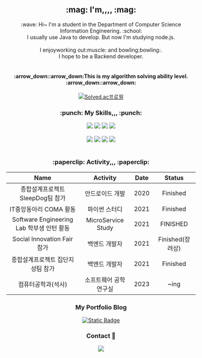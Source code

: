 <div align="center">

<p align="left">
  <h2> :mag: I'm,,,, :mag:</h2>
  :wave: Hi~ I'm a student in the Department of Computer Science Information Engineering. :school:</br>
  I usually use Java to develop. But now I'm studying node.js.</br></br>
  I enjoyworking out:muscle: and bowling:bowling:.</br>
  I hope to be a Backend developer.</br></br>
  
  <h4> :arrow_down::arrow_down:This is my algorithm solving ability level. :arrow_down::arrow_down:</h4>
  
  [![Solved.ac프로필](http://mazassumnida.wtf/api/v2/generate_badge?boj=kdl5001)](https://solved.ac/kdl5001)

</p>

  <h3> :punch: My Skills,,, :punch:</h3>
  <img src="https://img.shields.io/badge/C-A8B9CC?style=flat-square&logo=C%2B%2B&logoColor=white"/>
  <img src="https://img.shields.io/badge/Python-3776AB?style=flat-square&logo=python&logoColor=white"/>
  <img src="https://img.shields.io/badge/Java-007396?style=flat-square&logo=Typescript&logoColor=white"/>
  <img src="https://img.shields.io/badge/Node.js-339933?style=flat-square&logo=C%2B%2B&logoColor=white"/>
  </br></br>
  <img src="https://img.shields.io/badge/Javascript-F7DF1E?style=flat-square&logo=Javascript&logoColor=black"/>
  <img src="https://img.shields.io/badge/Mysql-4479A1?style=flat-square&logo=mysql&logoColor=white"/>
  <img src="https://img.shields.io/badge/Spring-6DB33F?style=flat-square&logo=C%2B%2B&logoColor=white"/>
  <img src="https://img.shields.io/badge/Express-000000?style=flat-square&logo=C%2B%2B&logoColor=white"/>
 </br></br>
 
 <h3> :paperclip: Activity,,, :paperclip:</h3>
 
|Name|Activity|Date|Status|
|:---:|:---:|:---:|:---:|
|종합설계프로젝트 SleepDog팀 참가|안드로이드 개발|2020|Finished|
|IT중앙동아리 COMA 활동|파이썬 스터디|2021|Finished|
|Software Engineering Lab 학부생 인턴 활동|MicroService Study|2021|FINISHED|
|Social Innovation Fair 참가|백엔드 개발자|2021|Finished(장려상)|
|종합설계프로젝트 집단지성팀 참가|백엔드 개발자|2021|Finished|
|컴퓨터공학과(석사)|소프트웨어 공학 연구실|2023|~ing|

<h3> My Portfolio Blog</h3>
<a href="https://blog.shbox.kr">
<img alt="Static Badge" src="https://img.shields.io/badge/Blog-white?style=flat&label=Portfolio&labelColor=grey&color=blue">
</a>
<a href="https://velog.io/@1876060677/posts"
  <img src="https://img.shields.io/badge/Tech blog-9999FF?style=flat-square&logo=Github&logoColor=white"/>
</a>

  <h3> Contact 💬</h3>
  <img src="https://img.shields.io/badge/Gmail-FF5A5F?style=flat-square&logo=Gmail&logoColor=white"/> </br></br>
</div>
